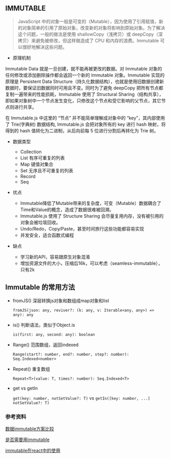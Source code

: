 ## IMMUTABLE

> JavaScript 中的对象一般是可变的（Mutable），因为使用了引用赋值，新的对象简单的引用了原始对象，改变新的对象将影响到原始对象。为了解决这个问题，一般的做法是使用 shallowCopy（浅拷贝）或 deepCopy（深拷贝）来避免被修改，但这样做造成了 CPU 和内存的浪费。Immutable 可以很好地解决这些问题。

* 原理机制

Immutable Data 就是一旦创建，就不能再被更改的数据。对 Immutable 对象的任何修改或添加删除操作都会返回一个新的 Immutable 对象。Immutable 实现的原理是 Persistent Data Structure（持久化数据结构），也就是使用旧数据创建新数据时，要保证旧数据同时可用且不变。同时为了避免 deepCopy 把所有节点都复制一遍带来的性能损耗，Immutable 使用了 Structural Sharing（结构共享），即如果对象树中一个节点发生变化，只修改这个节点和受它影响的父节点，其它节点则进行共享。

在 Immutable.js 中这里的 “节点” 并不能简单理解成对象中的 “key”，其内部使用了 Trie(字典树) 数据结构, Immutable.js 会把对象所有的 key 进行 hash 映射，将得到的 hash 值转化为二进制，从后向前每 5 位进行分割后再转化为 Trie 树。

* 数据类型

  - Collection
  - List  有序可重复的列表
  - Map   键值对集合
  - Set   无序且不可重复的列表
  - Record
  - Seq

* 优点

  - Immutable降低了Mutable带来的复杂度，可变（Mutable）数据耦合了Time和Value的概念，造成了数据很难被回溯。
  - Immutable.js 使用了 Structure Sharing 会尽量复用内存，没有被引用的对象会被垃圾回收。
  - Undo/Redo，Copy/Paste，甚至时间旅行这些功能都容易实现
  - 并发安全，适合函数式编程

* 缺点

  - 学习新的API，容易跟原生对象混淆
  - 增加资源文件的大小，压缩后16k，可以考虑（seamless-immutable），只有2k

## Immutable 的常用方法

* fromJS() 深层转换js对象和数组成map对象和list

  `fromJS(json: any, reviver?: (k: any, v: Iterable<any, any>) => any): any`

* is() 判断语法，类似于Object.is

  `is(first: any, second: any): boolean`

* Range() 范围数组，返回indexed

  `Range(start?: number, end?: number, step?: number): Seq.Indexed<number>`

* Repeat() 重复数组

  `Repeat<T>(value: T, times?: number): Seq.Indexed<T>`

* get vs getIn

  `get(key: number, notSetValue?: T)`  vs   `getIn([key: number, ...] notSetValue?: T)`


### 参考资料

[数据immutable方案比较](https://juejin.im/post/5bbad07ce51d450e894e4228)

[是否需要用immutable](https://cn.redux.js.org/docs/recipes/UsingImmutableJS.html)

[immutable在react中的使用](https://zhuanlan.zhihu.com/p/20295971?columnSlug=purerender)